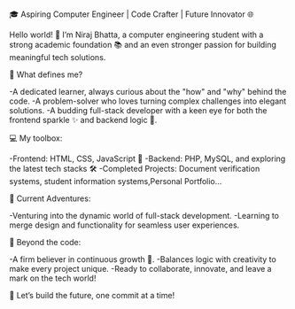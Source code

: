 🎓 Aspiring Computer Engineer | Code Crafter | Future Innovator 🌐

Hello world! 👋 I’m Niraj Bhatta, a computer engineering student with a strong academic foundation 📚 and an even stronger passion for building meaningful tech solutions.

🌟 What defines me?

-A dedicated learner, always curious about the "how" and "why" behind the code.
-A problem-solver who loves turning complex challenges into elegant solutions.
-A budding full-stack developer with a keen eye for both the frontend sparkle ✨ and backend logic 🔧.

💻 My toolbox:

-Frontend: HTML, CSS, JavaScript 🎨
-Backend: PHP, MySQL, and exploring the latest tech stacks 🛠️
-Completed Projects: Document verification systems, student information systems,Personal Portfolio...

🚀 Current Adventures:

-Venturing into the dynamic world of full-stack development.
-Learning to merge design and functionality for seamless user experiences.

🎯 Beyond the code:

-A firm believer in continuous growth 🌱.
-Balances logic with creativity to make every project unique.
-Ready to collaborate, innovate, and leave a mark on the tech world!

🔗 Let’s build the future, one commit at a time!

